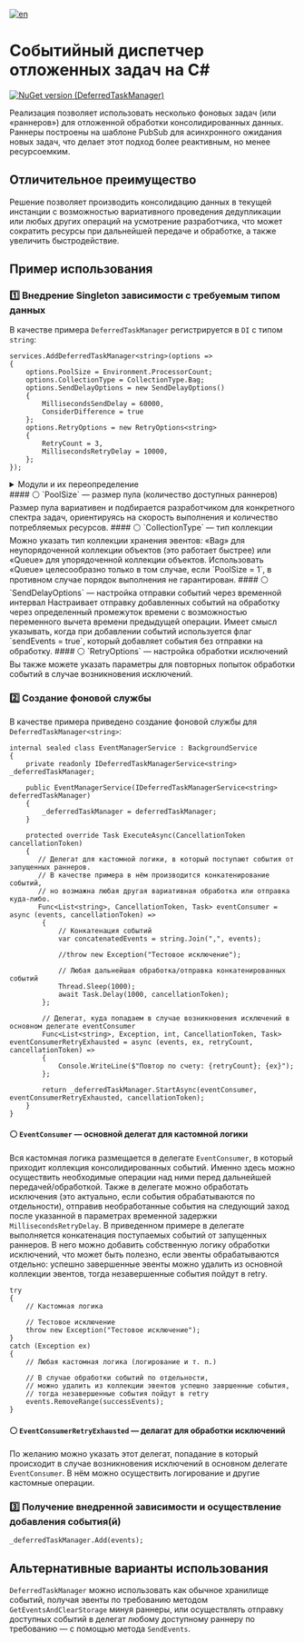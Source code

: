 [![en](https://img.shields.io/badge/lang-en-red.svg)](./README.md)

# Событийный диспетчер отложенных задач на C#

[![NuGet version (DeferredTaskManager)](https://img.shields.io/nuget/v/DeferredTaskManager.svg?style=flat-square)](https://www.nuget.org/packages/DeferredTaskManager)

Реализация позволяет использовать несколько фоновых задач (или «раннеров») для отложенной обработки консолидированных данных. Раннеры построены на шаблоне PubSub для асинхронного ожидания новых задач, что делает этот подход более реактивным, но менее ресурсоемким.

## Отличительное преимущество

Решение позволяет производить консолидацию данных в текущей инстанции с возможностью вариативного проведения дедупликации или любых других операций на усмотрение разработчика, что может сократить ресурсы при дальнейшей передаче и обработке, а также увеличить быстродействие.

## Пример использования

### 1️⃣ Внедрение Singleton зависимости с требуемым типом данных
В качестве примера `DeferredTaskManager` регистрируется в `DI` с типом `string`:
```
services.AddDeferredTaskManager<string>(options =>
{
    options.PoolSize = Environment.ProcessorCount;
    options.CollectionType = CollectionType.Bag;
    options.SendDelayOptions = new SendDelayOptions()
    {
        MillisecondsSendDelay = 60000,
        ConsiderDifference = true
    };
    options.RetryOptions = new RetryOptions<string>
    {
        RetryCount = 3,
        MillisecondsRetryDelay = 10000,
    };
});
```
<details>
  <summary>Модули и их переопределение</summary>
  
Решение состоит из 5 модулей, каждый из которых регистрируется в DI.
  ⚪ `IDeferredTaskManagerService` — публичный интерфейс основного модуля, который имплементирует основные публичные методы для работы с диспетчером отложенных задач.
Для внутренего взаимодействия используются следующие публичные интерфейсы: 
  ⚪ `IEventSender` — отвечает за создание раннеров и содержит логику их поведения.
  ⚪ `IEventStorage` — прослойка для взаимодействия с хранилищем эвентов.
  ⚪ `IStorageStrategy` — используется для реализации хранилища эвентов.
  ⚪ `IPoolPubSub` — осуществляет заимодействие с пулом фоновых раннеров.
Все эти интерфейсы публичные, но, фактически, для внешнего взаимодейсвтия используется только `IDeferredTaskManagerService`. Реализацию каждого модуля можно переопределять, добавив собственные зависимости и логику (именно поэтому они тоже имеют публичные интерфейсы). 
Переопредлелять модули можно посредством отправки в метод регистрации DI `services.AddDeferredTaskManager` кастомных типов. Переопределяемый тип должен быть унаследован от одного из вышеперечисленных публичных интерфейсов. 
</details>
#### ⚪ `PoolSize` — размер пула (количество доступных раннеров)
Размер пула вариативен и подбирается разработчиком для конкретного спектра задач, ориентируясь на скорость выполнения и количество потребляемых ресурсов.
#### ⚪ `CollectionType` — тип коллекции
Можно указать тип коллекции хранения эвентов: «Bag» для неупорядоченной коллекции объектов (это работает быстрее) или «Queue» для упорядоченной коллекции объектов. Использовать «Queue» целесообразно только в том случае, если `PoolSize = 1`, в противном случае порядок выполнения не гарантирован. 
#### ⚪ `SendDelayOptions` — настройка отправки событий через временной интервал
Настраивает отправку добавленных событий на обработку через определенный промежуток времени с возможностью переменного вычета времени предыдущей операции. Имеет смысл указывать, когда при добавлении событий используется флаг `sendEvents = true`, который добавляет события без отправки на обработку.
#### ⚪ `RetryOptions` — настройка обработки исключений
Вы также можете указать параметры для повторных попыток обработки событий в случае возникновения исключений.

### 2️⃣ Создание фоновой службы
В качестве примера приведено создание фоновой службы для `DeferredTaskManager<string>`:
```
internal sealed class EventManagerService : BackgroundService
{
    private readonly IDeferredTaskManagerService<string> _deferredTaskManager;

    public EventManagerService(IDeferredTaskManagerService<string> deferredTaskManager)
    {
        _deferredTaskManager = deferredTaskManager;
    }

    protected override Task ExecuteAsync(CancellationToken cancellationToken)
    {
       // Делегат для кастомной логики, в который поступают события от запущенных раннеров.
       // В качестве примера в нём производится конкатенирование событий,
       // но возмажна любая другая вариативная обработка или отправка куда-либо.
       Func<List<string>, CancellationToken, Task> eventConsumer = async (events, cancellationToken) =>
        {
            // Конкатенация событий
            var concatenatedEvents = string.Join(",", events);

            //throw new Exception("Тестовое исключение");

            // Любая дальнейшая обработка/отправка конкатенированных событий
            Thread.Sleep(1000);
            await Task.Delay(1000, cancellationToken);        
        };
        
        // Делегат, куда попадаем в случае возникновения исключений в основном делегате eventConsumer
        Func<List<string>, Exception, int, CancellationToken, Task> eventConsumerRetryExhausted = async (events, ex, retryCount, cancellationToken) =>
        {
            Console.WriteLine($"Повтор по счету: {retryCount}; {ex}");
        };

        return _deferredTaskManager.StartAsync(eventConsumer, eventConsumerRetryExhausted, cancellationToken);
    }
}
```
#### ⚪ `EventConsumer` — основной делегат для кастомной логики

Вся кастомная логика размещается в делегате `EventConsumer`, в который приходит коллекция консолидированных событий. Именно здесь можно осуществить необходимые операции над ними перед дальнейшей передачей/обработкой. Также в делегате можно обработать исключения (это актуально, если события обрабатываются по отдельности), отправив необработанные события на следующий заход после указанной в параметрах временной задержки `MillisecondsRetryDelay`. В приведенном примере в делегате выполняется конкатенация поступаемых событий от запущенных раннеров.
В него можно добавить собственную логику обработки исключений, что может быть полезно, если эвенты обрабатываются отдельно: успешно завершенные эвенты можно удалить из основной коллекции эвентов, тогда незавершенные события пойдут в retry.
```
try
{
    // Кастомная логика

    // Тестовое исключение
    throw new Exception("Тестовое исключение");     
}
catch (Exception ex)
{
    // Любая кастомная логика (логирование и т. п.)

    // В случае обработки событий по отдельности,
    // можно удалить из коллекции эвентов успешно завршенные события,
    // тогда незавершенные события пойдут в retry
    events.RemoveRange(successEvents);   
}
```

#### ⚪ `EventConsumerRetryExhausted` — делагат для обработки исключений
По желанию можно указать этот делегат, попадание в который происходит в случае возникновения исключений в основном делегате `EventConsumer`. В нём можно осуществить логирование и другие кастомные операции.

### 3️⃣ Получение внедренной зависимости и осуществление добавления события(й)

```
_deferredTaskManager.Add(events);
```

## Альтернативные варианты использования
```DeferredTaskManager``` можно использовать как обычное хранилище событий, получая эвенты по требованию методом ```GetEventsAndClearStorage``` минуя раннеры, или осуществлять отправку доступных событий в делегат любому доступному раннеру по требованию — с помощью метода ```SendEvents```.
